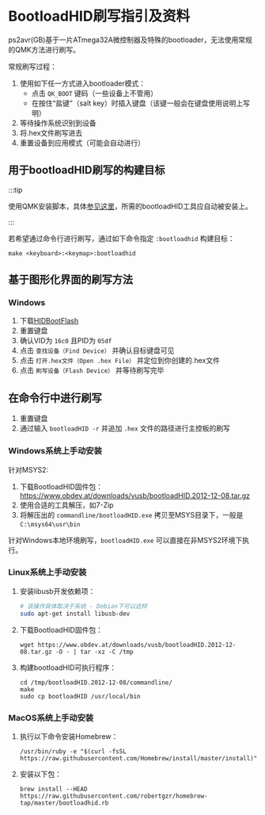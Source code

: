 # BootloadHID刷写指引及资料

<!---
  original document: 0.15.12:docs/flashing_bootloadhid.md
  git diff 0.15.12 HEAD -- docs/flashing_bootloadhid.md | cat
-->

ps2avr(GB)基于一片ATmega32A微控制器及特殊的bootloader，无法使用常规的QMK方法进行刷写。

常规刷写过程：

1. 使用如下任一方式进入bootloader模式：
    * 点击 `QK_BOOT` 键码（一些设备上不管用）
    * 在按住“盐键”（salt key）时插入键盘（该键一般会在键盘使用说明上写明）
2. 等待操作系统识别到设备
3. 将.hex文件刷写进去
4. 重置设备到应用模式（可能会自动进行）

## 用于bootloadHID刷写的构建目标

:::tip

使用QMK安装脚本，具体[参见这里](zh-cn/newbs_getting_started.md)，所需的bootloadHID工具应自动被安装上。

:::

若希望通过命令行进行刷写，通过如下命令指定 `:bootloadhid` 构建目标：

    make <keyboard>:<keymap>:bootloadhid

## 基于图形化界面的刷写方法

### Windows
1. 下载[HIDBootFlash](http://vusb.wikidot.com/project:hidbootflash)
2. 重置键盘
3. 确认VID为 `16c0` 且PID为 `05df`
4. 点击 `查找设备（Find Device）` 并确认目标键盘可见
5. 点击 `打开.hex文件（Open .hex File）` 并定位到你创建的.hex文件
6. 点击 `刷写设备（Flash Device）` 并等待刷写完毕

## 在命令行中进行刷写

1. 重置键盘 
2. 通过输入 `bootloadHID -r` 并追加 `.hex` 文件的路径进行主控板的刷写

### Windows系统上手动安装
针对MSYS2:
1. 下载BootloadHID固件包：https://www.obdev.at/downloads/vusb/bootloadHID.2012-12-08.tar.gz
2. 使用合适的工具解压，如7-Zip
3. 将解压出的 `commandline/bootloadHID.exe` 拷贝至MSYS目录下，一般是 `C:\msys64\usr\bin`

针对Windows本地环境刷写，`bootloadHID.exe` 可以直接在非MSYS2环境下执行。

### Linux系统上手动安装
1. 安装libusb开发依赖项：
    ```bash
    # 该操作具体取决于系统 - Debian下可以这样
    sudo apt-get install libusb-dev
    ```
2. 下载BootloadHID固件包：
    ```
    wget https://www.obdev.at/downloads/vusb/bootloadHID.2012-12-08.tar.gz -O - | tar -xz -C /tmp
    ```
3. 构建bootloadHID可执行程序：
    ```
    cd /tmp/bootloadHID.2012-12-08/commandline/
    make
    sudo cp bootloadHID /usr/local/bin
    ```

### MacOS系统上手动安装
1. 执行以下命令安装Homebrew：
    ```
    /usr/bin/ruby -e "$(curl -fsSL https://raw.githubusercontent.com/Homebrew/install/master/install)"
    ```
2. 安装以下包：
    ```
    brew install --HEAD https://raw.githubusercontent.com/robertgzr/homebrew-tap/master/bootloadhid.rb
    ```
